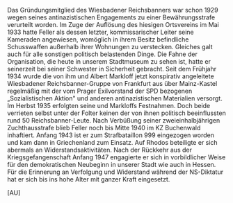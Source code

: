 Das Gründungsmitglied des Wiesbadener Reichsbanners war schon 1929 wegen
seines antinazistischen Engagements zu einer Bewährungsstrafe verurteilt
worden. Im Zuge der Auflösung des hiesigen Ortsvereins im Mai 1933 hatte
Feller als dessen letzter, kommissarischer Leiter seine Kameraden
angewiesen, womöglich in ihrem Besitz befindliche Schusswaffen außerhalb
ihrer Wohnungen zu verstecken. Gleiches galt auch für alle sonstigen
politisch belastenden Dinge. Die Fahne der Organisation, die heute in
unserem Stadtmuseum zu sehen ist, hatte er seinerzeit bei seiner
Schwester in Sicherheit gebracht. Seit dem Frühjahr 1934 wurde die von
ihm und Albert Markloff jetzt konspirativ angeleitete Wiesbadener
Reichsbanner-Gruppe von Frankfurt aus über Mainz-Kastel regelmäßig mit
der vom Prager Exilvorstand der SPD bezogenen „Sozialistischen Aktion"
und anderen antinazistischen Materialien versorgt. Im Herbst 1935
erfolgten seine und Markloffs Festnahmen. Doch beide verrieten selbst
unter der Folter keinen der von ihnen politisch beeinflussten rund 50
Reichsbanner-Leute. Nach Verbüßung seiner zweieinhalbjährigen
Zuchthausstrafe blieb Feller noch bis Mitte 1940 im KZ Buchenwald
inhaftiert. Anfang 1943 ist er zum Strafbataillon 999 eingezogen worden
und kam dann in Griechenland zum Einsatz. Auf Rhodos beteiligte er sich
abermals an Widerstandsaktivitäten. Nach der Rückkehr aus der
Kriegsgefangenschaft Anfang 1947 engagierte er sich in vorbildlicher
Weise für den demokratischen Neubeginn in unserer Stadt wie auch in
Hessen. Für die Erinnerung an Verfolgung und Widerstand während der
NS-Diktatur hat er sich bis ins hohe Alter mit ganzer Kraft eingesetzt.

\[AU\]
